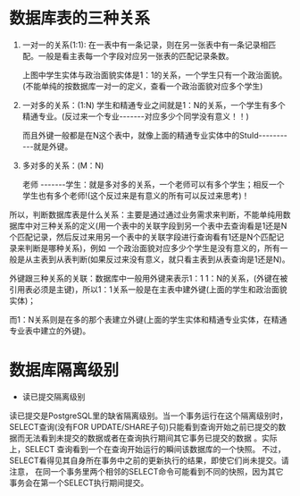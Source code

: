 # 数据库表的三种关系

1. 一对一的关系(1:1):  在一表中有一条记录，则在另一张表中有一条记录相匹配。一般是看主表每一个字段对应另一张表的匹配记录条数。

   上图中学生实体与政治面貌实体是1：1的关系，一个学生只有一个政治面貌。(不能单纯的按数据库一对一的定义，查看一个政治面貌对应多个学生)

2. 一对多的关系：(1:N) 学生和精通专业之间就是1：N的关系，一个学生有多个精通专业。(反过来一个专业-------对应多少个同学没有意义！！)

   而且外键一般都是在N这个表中，就像上面的精通专业实体中的StuId-----------就是外键。

3. 多对多的关系：(M：N) 

    老师 -------学生：就是多对多的关系，一个老师可以有多个学生；相反一个学生也有多个老师!(这个反过来是有意义的所有可以反过来思考)！

所以，判断数据库表是什么关系：主要是通过通过业务需求来判断，不能单纯用数据库中对三种关系的定义(用一个表中的关联字段到另一个表中去查询看是1还是N个匹配记录，然后反过来用另一个表中的关联字段进行查询看有1还是N个匹配记录来判断是哪种关系)，例如 一个政治面貌对应多少个学生是没有意义的，所有一般是从主表到从表判断(如果反过来没有意义，就只看主表到从表查询是1还是N)。

 

外键跟三种关系的关联：数据库中一般用外键来表示1：1  1：N的关系，(外键在被引用表必须是主键)，所以1：1关系一般是在主表中建外键(上面的学生和政治面貌实体)；

而1：N关系则是在多的那个表建立外键(上面的学生实体和精通专业实体，在精通专业表中建立的外键)。

# 数据库隔离级别
* 读已提交隔离级别

读已提交是PostgreSQL里的缺省隔离级别。当一个事务运行在这个隔离级别时， SELECT查询(没有FOR UPDATE/SHARE子句)只能看到查询开始之前已提交的数据而无法看到未提交的数据或者在查询执行期间其它事务已提交的数据 。实际上，SELECT 查询看到一个在查询开始运行的瞬间该数据库的一个快照。 不过，SELECT看得见其自身所在事务中之前的更新执行的结果，即使它们尚未提交。请注意， 在同一个事务里两个相邻的SELECT命令可能看到不同的快照，因为其它事务会在第一个SELECT执行期间提交。